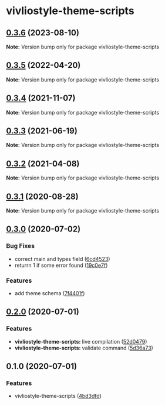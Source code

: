 # vivliostyle-theme-scripts

## [0.3.6](https://github.com/vivliostyle/themes/compare/vivliostyle-theme-scripts@0.3.5...vivliostyle-theme-scripts@0.3.6) (2023-08-10)

**Note:** Version bump only for package vivliostyle-theme-scripts

## [0.3.5](https://github.com/vivliostyle/themes/compare/vivliostyle-theme-scripts@0.3.4...vivliostyle-theme-scripts@0.3.5) (2022-04-20)

**Note:** Version bump only for package vivliostyle-theme-scripts

## [0.3.4](https://github.com/vivliostyle/themes/compare/vivliostyle-theme-scripts@0.3.3...vivliostyle-theme-scripts@0.3.4) (2021-11-07)

**Note:** Version bump only for package vivliostyle-theme-scripts

## [0.3.3](https://github.com/vivliostyle/themes/compare/vivliostyle-theme-scripts@0.3.2...vivliostyle-theme-scripts@0.3.3) (2021-06-19)

**Note:** Version bump only for package vivliostyle-theme-scripts

## [0.3.2](https://github.com/vivliostyle/themes/compare/vivliostyle-theme-scripts@0.3.1...vivliostyle-theme-scripts@0.3.2) (2021-04-08)

**Note:** Version bump only for package vivliostyle-theme-scripts

## [0.3.1](https://github.com/vivliostyle/themes/compare/vivliostyle-theme-scripts@0.3.0...vivliostyle-theme-scripts@0.3.1) (2020-08-28)

**Note:** Version bump only for package vivliostyle-theme-scripts

## [0.3.0](https://github.com/vivliostyle/themes/compare/vivliostyle-theme-scripts@0.2.0...vivliostyle-theme-scripts@0.3.0) (2020-07-02)

### Bug Fixes

- correct main and types field ([6cd4523](https://github.com/vivliostyle/themes/commit/6cd4523c30f9b1394d5062554e6715e73e4bec5b))
- returrn 1 if some error found ([19c0e7f](https://github.com/vivliostyle/themes/commit/19c0e7f6cd88f2f8cda526829d85aa91bab258d9))

### Features

- add theme schema ([7f4401f](https://github.com/vivliostyle/themes/commit/7f4401fa1506f5efd485b706f2b20bdea1a58608))

## [0.2.0](https://github.com/vivliostyle/themes/compare/vivliostyle-theme-scripts@0.1.0...vivliostyle-theme-scripts@0.2.0) (2020-07-01)

### Features

- **vivliostyle-theme-scripts:** live compilation ([52d0479](https://github.com/vivliostyle/themes/commit/52d04799c48b798a8bf60bef1a8f05fe5b55dede))
- **vivliostyle-theme-scripts:** validate command ([5d36a73](https://github.com/vivliostyle/themes/commit/5d36a73f8f6a18701f1f77db500d5757398d8ba4))

## 0.1.0 (2020-07-01)

### Features

- vivliostyle-theme-scripts ([4bd3dfd](https://github.com/vivliostyle/themes/commit/4bd3dfd66ec47029e8bdf1b73ac3b2eae147a851))
